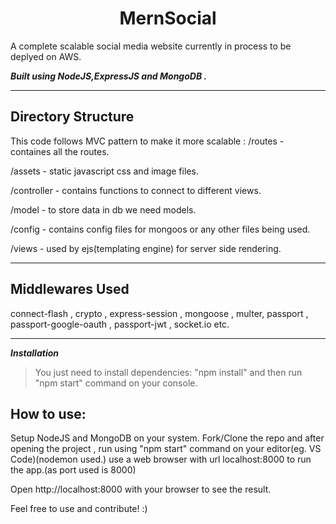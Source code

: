 <h1 align="center">
MernSocial
</h1>
A complete scalable social media website currently in process to be deplyed on AWS. 

***Built using NodeJS,ExpressJS and MongoDB .***

---



## Directory Structure

This code follows MVC pattern to make it more scalable : /routes - containes all the routes.

/assets - static javascript css and image files.

/controller - contains functions to connect to different views.

/model - to store data in db we need models.

/config - contains config files for mongoos or any other files being used.

/views - used by ejs(templating engine) for server side rendering.

---
## Middlewares Used

connect-flash , crypto , express-session ,
mongoose , multer, passport , passport-google-oauth , passport-jwt ,
socket.io etc.


---


***Installation***

> You just need to install dependencies:
> "npm install"
> and then run
> "npm start" command on your console.

## How to use:

Setup NodeJS and MongoDB on your system.
Fork/Clone the repo and after opening the project , run using "npm start" command on your editor(eg. VS Code)(nodemon used.)
use a web browser with url localhost:8000 to run the app.(as port used is 8000)



Open http://localhost:8000 with your browser to see the result.


Feel free to use and contribute! :)






